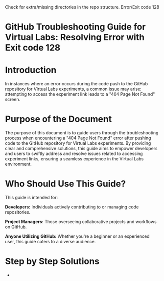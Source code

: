 Check for extra/missing  directories in the repo structure. Error/Exit code 128

# GitHub Troubleshooting Guide for Virtual Labs: Resolving Error with Exit code 128

# Introduction 
In instances where an error occurs during the code push to the GitHub repository for Virtual Labs experiments, a common issue may arise: attempting to access the experiment link leads to a "404 Page Not Found" screen.

# Purpose of the Document
The purpose of this document is to guide users through the troubleshooting process when encountering a "404 Page Not Found" error after pushing code to the GitHub repository for Virtual Labs experiments. By providing clear and comprehensive solutions, this guide aims to empower developers and users to swiftly address and resolve issues related to accessing experiment links, ensuring a seamless experience in the Virtual Labs environment.


# Who Should Use This Guide?
This guide is intended for:

**Developers:** Individuals actively contributing to or managing code repositories.

**Project Managers:** Those overseeing collaborative projects and workflows on GitHub.

**Anyone Utilizing GitHub:** Whether you're a beginner or an experienced user, this guide caters to a diverse audience.

# Step by Step Solutions
* 
